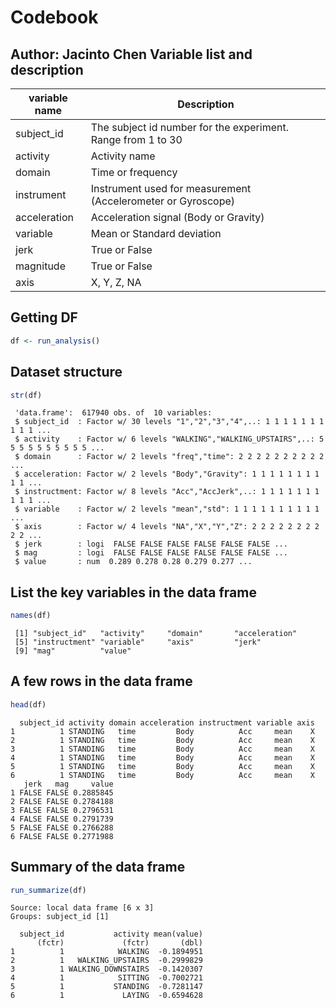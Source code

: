 Codebook
===
Author: Jacinto Chen
Variable list and description
---

variable name | Description
--------------|-------------
subject_id    | The subject id number for the experiment. Range from 1 to 30
activity      | Activity name
domain        | Time or frequency
instrument    | Instrument used for measurement (Accelerometer or Gyroscope)
acceleration  | Acceleration signal (Body or Gravity)
variable      | Mean or Standard deviation
jerk          | True or False
magnitude     | True or False
axis          | X, Y, Z, NA

Getting DF
---
```r
df <- run_analysis()
```

Dataset structure
---

```r
str(df)
```

```
 'data.frame':	617940 obs. of  10 variables:
 $ subject_id  : Factor w/ 30 levels "1","2","3","4",..: 1 1 1 1 1 1 1 1 1 1 ...
 $ activity    : Factor w/ 6 levels "WALKING","WALKING_UPSTAIRS",..: 5 5 5 5 5 5 5 5 5 5 ...
 $ domain      : Factor w/ 2 levels "freq","time": 2 2 2 2 2 2 2 2 2 2 ...
 $ acceleration: Factor w/ 2 levels "Body","Gravity": 1 1 1 1 1 1 1 1 1 1 ...
 $ instructment: Factor w/ 8 levels "Acc","AccJerk",..: 1 1 1 1 1 1 1 1 1 1 ...
 $ variable    : Factor w/ 2 levels "mean","std": 1 1 1 1 1 1 1 1 1 1 ...
 $ axis        : Factor w/ 4 levels "NA","X","Y","Z": 2 2 2 2 2 2 2 2 2 2 ...
 $ jerk        : logi  FALSE FALSE FALSE FALSE FALSE FALSE ...
 $ mag         : logi  FALSE FALSE FALSE FALSE FALSE FALSE ...
 $ value       : num  0.289 0.278 0.28 0.279 0.277 ...
```

List the key variables in the data frame
---

```r
names(df)
```

```
 [1] "subject_id"   "activity"     "domain"       "acceleration"
 [5] "instructment" "variable"     "axis"         "jerk"        
 [9] "mag"          "value" 
```

A few rows in the data frame
---
```r
head(df)
```

```
  subject_id activity domain acceleration instructment variable axis
1          1 STANDING   time         Body          Acc     mean    X
2          1 STANDING   time         Body          Acc     mean    X
3          1 STANDING   time         Body          Acc     mean    X
4          1 STANDING   time         Body          Acc     mean    X
5          1 STANDING   time         Body          Acc     mean    X
6          1 STANDING   time         Body          Acc     mean    X
   jerk   mag     value
1 FALSE FALSE 0.2885845
2 FALSE FALSE 0.2784188
3 FALSE FALSE 0.2796531
4 FALSE FALSE 0.2791739
5 FALSE FALSE 0.2766288
6 FALSE FALSE 0.2771988
```

Summary of the data frame
---
```r
run_summarize(df)
```

```
Source: local data frame [6 x 3]
Groups: subject_id [1]

  subject_id           activity mean(value)
      (fctr)             (fctr)       (dbl)
1          1            WALKING  -0.1894951
2          1   WALKING_UPSTAIRS  -0.2999829
3          1 WALKING_DOWNSTAIRS  -0.1420307
4          1            SITTING  -0.7002721
5          1           STANDING  -0.7281147
6          1             LAYING  -0.6594628
```

